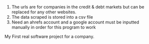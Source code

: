 1. The urls are for companies in the credit & debt markets but can be replaced for any other websites. 
2. The data scraped is stored into a csv file
3. Need an ahrefs account and a google account must be inputted manually in order for this program to work

My First real software project for a company. 
